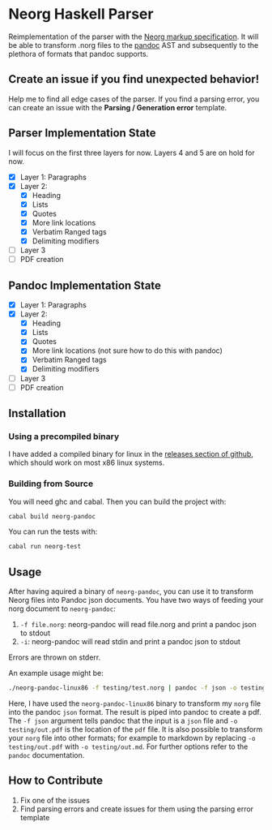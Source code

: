 # Neorg Haskell Parser

Reimplementation of the parser with the [Neorg markup specification](https://github.com/nvim-neorg/norg-specs). It will be able to transform .norg files to the [pandoc](https://github.com/jgm/pandoc) AST and subsequently to the plethora of formats that pandoc supports.

## Create an issue if you find unexpected behavior!

Help me to find all edge cases of the parser. If you find a parsing error, you can create an issue with the **Parsing / Generation error** template.

## Parser Implementation State

I will focus on the first three layers for now. Layers 4 and 5 are on hold for now.

- [x] Layer 1: Paragraphs
- [x] Layer 2:
  - [x] Heading
  - [x] Lists
  - [x] Quotes
  - [x] More link locations
  - [x] Verbatim Ranged tags
  - [x] Delimiting modifiers
- [ ] Layer 3
- [ ] PDF creation

## Pandoc Implementation State

- [x] Layer 1: Paragraphs
- [x] Layer 2:
  - [x] Heading
  - [x] Lists
  - [x] Quotes
  - [x] More link locations (not sure how to do this with pandoc)
  - [x] Verbatim Ranged tags
  - [x] Delimiting modifiers
- [ ] Layer 3
- [ ] PDF creation

## Installation

### Using a precompiled binary

I have added a compiled binary for linux in the [releases section of github](https://github.com/Simre1/neorg-haskell-parser/releases), which should work on most x86 linux systems.

### Building from Source

You will need ghc and cabal. Then you can build the project with:
```bash
cabal build neorg-pandoc
``` 

You can run the tests with:
```bash
cabal run neorg-test
```

## Usage

After having aquired a binary of `neorg-pandoc`, you can use it to transform Neorg files into Pandoc json documents. You have two ways of feeding your norg document to `neorg-pandoc`:
1. `-f file.norg`: neorg-pandoc will read file.norg and print a pandoc json to stdout
2. `-i`: neorg-pandoc will read stdin and print a pandoc json to stdout

Errors are thrown on stderr.

An example usage might be:
```bash
./neorg-pandoc-linux86 -f testing/test.norg | pandoc -f json -o testing/out.pdf
```

Here, I have used the `neorg-pandoc-linux86` binary to transform my `norg` file into the pandoc `json` format. The result is piped into pandoc to create a pdf. The `-f json` argument tells pandoc that the input is a `json` file  and `-o testing/out.pdf` is the location of the `pdf` file. It is also possible to transform your `norg` file into other formats; for example to markdown by replacing `-o testing/out.pdf` with `-o testing/out.md`. For further options refer to the `pandoc` documentation.

## How to Contribute

1. Fix one of the issues
2. Find parsing errors and create issues for them using the parsing error template
